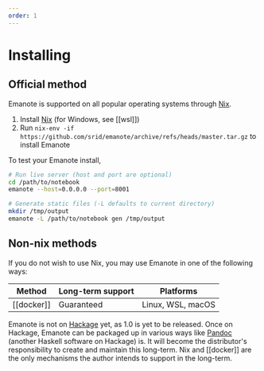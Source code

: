 ```yaml
---
order: 1
---
```


# Installing

## Official method

Emanote is supported on all popular operating systems through [Nix].

1. Install [Nix] (for Windows, see [[wsl]])
2. Run `nix-env -if https://github.com/srid/emanote/archive/refs/heads/master.tar.gz` to install Emanote

To test your Emanote install,

```sh
# Run live server (host and port are optional)
cd /path/to/notebook
emanote --host=0.0.0.0 --port=8001

# Generate static files (-L defaults to current directory)
mkdir /tmp/output
emanote -L /path/to/notebook gen /tmp/output
```

[Nix]: https://nixos.org/download.html

## Non-nix methods

If you do not wish to use Nix, you may use Emanote in one of the following ways:

| Method     | Long-term support | Platforms         |
| ---------- | ----------------- | ----------------- |
| [[docker]] | Guaranteed        | Linux, WSL, macOS |

Emanote is not on [Hackage](https://hackage.haskell.org/) yet, as 1.0 is yet to be released. Once on Hackage, Emanote can be packaged up in various ways like [Pandoc](https://pandoc.org/) (another Haskell software on Hackage) is. It will become the distributor's responsibility to create and maintain this long-term. Nix and [[docker]] are the only mechanisms the author intends to support in the long-term. 
